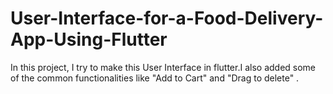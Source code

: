 # User-Interface-for-a-Food-Delivery-App-Using-Flutter
In this project, I try to make this User Interface in flutter.I also added some of the common functionalities like "Add to Cart" and "Drag to delete" .

